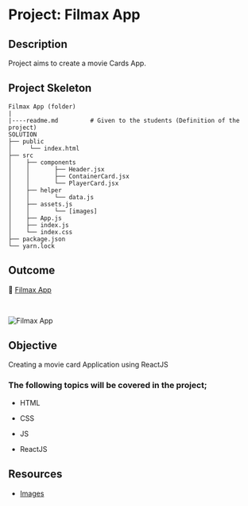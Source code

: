 # Project: Filmax App

## Description

Project aims to create a movie Cards App.

## Project Skeleton

```
Filmax App (folder)
|
|----readme.md         # Given to the students (Definition of the project)
SOLUTION
├── public
│     └── index.html
├── src
│    ├── components
│    │       ├── Header.jsx
│    │       ├── ContainerCard.jsx
│    │       └── PlayerCard.jsx
│    ├── helper
│    │       └── data.js
│    ├── assets.js
│    │       └── [images]
│    ├── App.js
│    ├── index.js
│    └── index.css
├── package.json
└── yarn.lock
```

## Outcome

🔗 [Filmax App](https://cw-google-landing-page.netlify.app)

<br>

![Filmax App](Filmax.gif)

## Objective

Creating a movie card Application using ReactJS

### The following topics will be covered in the project;

- HTML

- CSS

- JS

- ReactJS

## Resources

- [Images](../assets)

